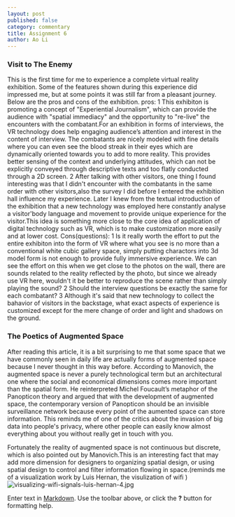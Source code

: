 ```yaml
---
layout: post
published: false
category: commentary
title: Assignment 6
author: Ao Li
---
```

### Visit to The Enemy
This is the first time for me to experience a complete virtual reality exhibition. Some of the features shown during this experience did impressed me, but at some points it was still far from a pleasant journey. Below are the pros and cons of the exhibition.
pros:
1 This exhibiton is promoting a concept of "Experiential Journalism", which can provide the audience with "spatial immediacy" and the opportunity to "re-live" the encounters with the combatant.For an exhibition in forms of interviews, the VR technology does help engaging audience’s attention and interest in the content of interview. The  combatants are nicely modeled with fine details where you can even see the blood streak in their eyes which are dynamically oriented towards you to add to more reality.   This provides better sensing of the context and underlying attitudes, which can not be explicitly conveyed through descriptive texts and too flatly conducted through a 2D screen.
2 After talking with other visitors, one thing I found interesting was that I didn't encounter with the combatants in the same order with other visitors,also the survey I did before I entered the exhibition hall influence my experience. Later I knew from the textual introduction of the exhibition that a new technology was employed here constantly analyse a visitor'body language and movement to provide unique experience for the visitor.This idea is something more close to the core idea of application of digital technology such as VR, which is to make customization more easily and at lower cost.
Cons(questions):
1 Is it really worth the effort to put the entire exhibiton into the form of VR where what you see is no more than a conventional white cubic gallery space, simply putting charactors into 3d model form is not enough to provide fully immersive experience. We can see the effort on this when we get close to the photos on the wall, there are sounds related to the reality reflected by the photo, but since we already use VR here, wouldn't it be better to reproduce the scene rather than simply playing the sound? 
2 Should the interview questions be exactly the same for each combatant?
3 Although it's said that new technology to collect the bahavior of visitors in the backstage, what exact aspects of experience is customized except for the mere change of order and light and shadows on the ground. 
### The Poetics of Augmented Space
After reading this article, it is a bit surprising to me that some space that we have commonly seen in daily life are actually forms of augmented space because I never thought in this way before. According to Manovich, the augmented space is never a purely technological term but an architectural one where the social and economical dimensions comes more important than the spatial form. He reinterpreted Michel Foucault’s metaphor of the Panopticon theory and argued that with the development of augmented space, the contemporary version of Panopticon should be an invisible surveillance network because every point of the aumented space can store information.
This reminds me of one of the critics about the invasion of big data into people's privacy, where other people can easily know almost everything about you without really get in touch with you.

Fortunately the reality of augmented space is not continuous but discrete, which is also pointed out by Manovich.This is an interesting fact that may add more dimension for designers to organizing spatial design, or using spatial design to control and filter information flowing in space.(reminds me of a visualization work by Luis Hernan, the visulization of wifi ) 
![visualizing-wifi-signals-luis-hernan-4.jpg]({{site.baseurl}}/assets/visualizing-wifi-signals-luis-hernan-4.jpg)


Enter text in [Markdown](http://daringfireball.net/projects/markdown/). Use the toolbar above, or click the **?** button for formatting help.
